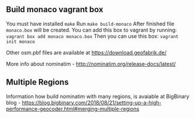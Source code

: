 ## Build monaco vagrant box

You must have installed `make`
Run `make build-monaco`
After finished file `monaco.box` will be created.
You can add this box to vagrant by running:
`vagrant box add monaco monaco.box`
Then you can use this box:
`vagrant init monaco`


Other osm.pbf files are available at https://download.geofabrik.de/

More info about nominatim - http://nominatim.org/release-docs/latest/

## Multiple Regions

Information how build nominatim with many regions, is avaiable at BigBinary blog - https://blog.bigbinary.com/2018/08/21/setting-up-a-high-performance-geocoder.html#merging-multiple-regions
